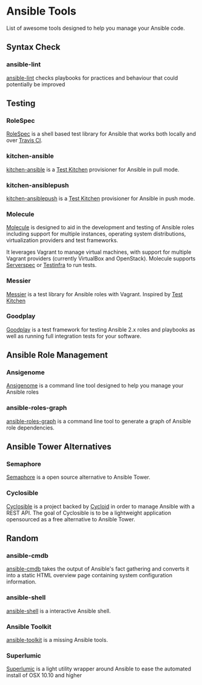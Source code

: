 # Ansible Tools

List of awesome tools designed to help you manage your Ansible code.

## Syntax Check

### ansible-lint

[ansible-lint](https://github.com/willthames/ansible-lint) checks playbooks for practices and behaviour that could potentially be improved

## Testing

### RoleSpec

[RoleSpec](https://github.com/nickjj/rolespec) is a shell based test library for Ansible that works both locally and over [Travis CI](https://travis-ci.org/).

### kitchen-ansible

[kitchen-ansible](https://github.com/neillturner/kitchen-ansible) is a [Test Kitchen](http://kitchen.ci/) provisioner for Ansible in pull mode.

### kitchen-ansiblepush

[kitchen-ansiblepush](https://github.com/ahelal/kitchen-ansiblepush) is a [Test Kitchen](http://kitchen.ci/) provisioner for Ansible in push mode.

### Molecule

[Molecule](https://github.com/metacloud/molecule) is designed to aid in the development and testing of Ansible roles including support for multiple instances, operating system distributions, virtualization providers and test frameworks.

It leverages Vagrant to manage virtual machines, with support for multiple Vagrant providers (currently VirtualBox and OpenStack). Molecule supports [Serverspec](http://serverspec.org/) or [Testinfra](https://github.com/philpep/testinfra) to run tests.

### Messier

[Messier](https://github.com/conorsch/messier) is a test library for Ansible roles with Vagrant. Inspired by [Test Kitchen](http://kitchen.ci/)

### Goodplay

[Goodplay](https://github.com/goodplay/goodplay) is a test framework for testing Ansible 2.x roles and playbooks as well as running full integration tests for your software.

## Ansible Role Management

### Ansigenome

[Ansigenome](https://github.com/nickjj/ansigenome) is a  command line tool designed to help you manage your Ansible roles

### ansible-roles-graph

[ansible-roles-graph](https://github.com/sebn/ansible-roles-graph) is a command line tool to generate a graph of Ansible role dependencies.

## Ansible Tower Alternatives

### Semaphore

[Semaphore](https://github.com/ansible-semaphore/semaphore) is a open source alternative to Ansible Tower.


### Cyclosible

[Cyclosible](https://github.com/cycloidio/cyclosible) is a project backed by [Cycloid](http://www.cycloid.io/) in order to manage Ansible with a REST API. The goal of Cyclosible is to be a lightweight application opensourced as a free alternative to Ansible Tower.

## Random

### ansible-cmdb

[ansible-cmdb](https://github.com/fboender/ansible-cmdb) takes the output of Ansible's fact gathering and converts it into a static HTML overview page containing system configuration information.

### ansible-shell

[ansible-shell](https://github.com/dominis/ansible-shell) is a interactive Ansible shell.

### Ansible Toolkit

[ansible-toolkit](https://github.com/dellis23/ansible-toolkit) is a missing Ansible tools.

### Superlumic

[Superlumic](https://github.com/superlumic/superlumic) is a light utility wrapper around Ansible to ease the automated install of OSX 10.10 and higher
